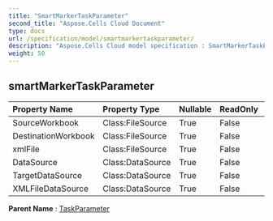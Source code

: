 ```yaml
---
title: "SmartMarkerTaskParameter"
second_title: "Aspose.Cells Cloud Document"
type: docs
url: /specification/model/smartmarkertaskparameter/
description: "Aspose.Cells Cloud model specification : SmartMarkerTaskParameter. Effortlessly handle Excel and other spreadsheet documents with features like opening, generating, editing, splitting, merging, comparing, and converting."
weight: 50
---
```


## **smartMarkerTaskParameter**

 

| Property Name | Property Type | Nullable |  ReadOnly | DefaultValue | Description | 
| :- | :- | :- |:- |  :- | :- |
| SourceWorkbook | Class:FileSource | True |  False |  |  |  
| DestinationWorkbook | Class:FileSource | True |  False |  |  |  
| xmlFile | Class:FileSource | True |  False |  |  |  
| DataSource | Class:DataSource | True |  False |  |  |  
| TargetDataSource | Class:DataSource | True |  False |  |  |  
| XMLFileDataSource | Class:DataSource | True |  False |  |  |  

**Parent Name** : [TaskParameter](taskparameter)

